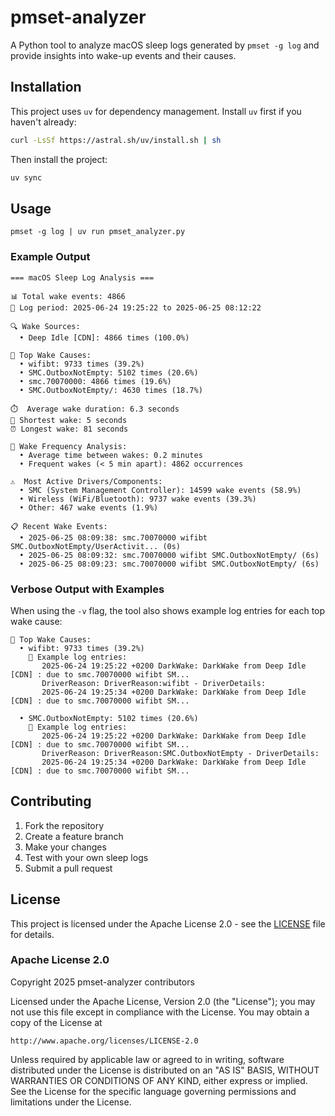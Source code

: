 # pmset-analyzer

A Python tool to analyze macOS sleep logs generated by `pmset -g log` and provide insights into wake-up events and their causes.

## Installation

This project uses `uv` for dependency management. Install `uv` first if you haven't already:

```bash
curl -LsSf https://astral.sh/uv/install.sh | sh
```

Then install the project:

```bash
uv sync
```

## Usage

```
pmset -g log | uv run pmset_analyzer.py
```

### Example Output

```
=== macOS Sleep Log Analysis ===

📊 Total wake events: 4866
📅 Log period: 2025-06-24 19:25:22 to 2025-06-25 08:12:22

🔍 Wake Sources:
  • Deep Idle [CDN]: 4866 times (100.0%)

🚨 Top Wake Causes:
  • wifibt: 9733 times (39.2%)
  • SMC.OutboxNotEmpty: 5102 times (20.6%)
  • smc.70070000: 4866 times (19.6%)
  • SMC.OutboxNotEmpty/: 4630 times (18.7%)

⏱️  Average wake duration: 6.3 seconds
🔄 Shortest wake: 5 seconds
⏰ Longest wake: 81 seconds

🔄 Wake Frequency Analysis:
  • Average time between wakes: 0.2 minutes
  • Frequent wakes (< 5 min apart): 4862 occurrences

⚠️  Most Active Drivers/Components:
  • SMC (System Management Controller): 14599 wake events (58.9%)
  • Wireless (WiFi/Bluetooth): 9737 wake events (39.3%)
  • Other: 467 wake events (1.9%)

📋 Recent Wake Events:
  • 2025-06-25 08:09:38: smc.70070000 wifibt SMC.OutboxNotEmpty/UserActivit... (0s)
  • 2025-06-25 08:09:32: smc.70070000 wifibt SMC.OutboxNotEmpty/ (6s)
  • 2025-06-25 08:09:23: smc.70070000 wifibt SMC.OutboxNotEmpty/ (6s)
```

### Verbose Output with Examples

When using the `-v` flag, the tool also shows example log entries for each top wake cause:

```
🚨 Top Wake Causes:
  • wifibt: 9733 times (39.2%)
    📝 Example log entries:
       2025-06-24 19:25:22 +0200 DarkWake: DarkWake from Deep Idle [CDN] : due to smc.70070000 wifibt SM...
       DriverReason: DriverReason:wifibt - DriverDetails:
       2025-06-24 19:25:34 +0200 DarkWake: DarkWake from Deep Idle [CDN] : due to smc.70070000 wifibt SM...

  • SMC.OutboxNotEmpty: 5102 times (20.6%)
    📝 Example log entries:
       2025-06-24 19:25:22 +0200 DarkWake: DarkWake from Deep Idle [CDN] : due to smc.70070000 wifibt SM...
       DriverReason: DriverReason:SMC.OutboxNotEmpty - DriverDetails:
       2025-06-24 19:25:34 +0200 DarkWake: DarkWake from Deep Idle [CDN] : due to smc.70070000 wifibt SM...
```

## Contributing

1. Fork the repository
2. Create a feature branch
3. Make your changes
4. Test with your own sleep logs
5. Submit a pull request

## License

This project is licensed under the Apache License 2.0 - see the [LICENSE](LICENSE) file for details.

### Apache License 2.0

Copyright 2025 pmset-analyzer contributors

Licensed under the Apache License, Version 2.0 (the "License");
you may not use this file except in compliance with the License.
You may obtain a copy of the License at

    http://www.apache.org/licenses/LICENSE-2.0

Unless required by applicable law or agreed to in writing, software
distributed under the License is distributed on an "AS IS" BASIS,
WITHOUT WARRANTIES OR CONDITIONS OF ANY KIND, either express or implied.
See the License for the specific language governing permissions and
limitations under the License. 
